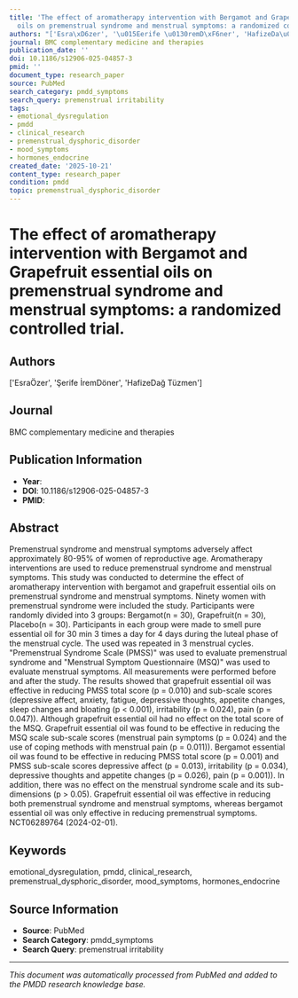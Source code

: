 ```yaml
---
title: 'The effect of aromatherapy intervention with Bergamot and Grapefruit essential
  oils on premenstrual syndrome and menstrual symptoms: a randomized controlled trial.'
authors: "['Esra\xD6zer', '\u015Eerife \u0130remD\xF6ner', 'HafizeDa\u011F T\xFCzmen']"
journal: BMC complementary medicine and therapies
publication_date: ''
doi: 10.1186/s12906-025-04857-3
pmid: ''
document_type: research_paper
source: PubMed
search_category: pmdd_symptoms
search_query: premenstrual irritability
tags:
- emotional_dysregulation
- pmdd
- clinical_research
- premenstrual_dysphoric_disorder
- mood_symptoms
- hormones_endocrine
created_date: '2025-10-21'
content_type: research_paper
condition: pmdd
topic: premenstrual_dysphoric_disorder
---
```


# The effect of aromatherapy intervention with Bergamot and Grapefruit essential oils on premenstrual syndrome and menstrual symptoms: a randomized controlled trial.

## Authors
['EsraÖzer', 'Şerife İremDöner', 'HafizeDağ Tüzmen']

## Journal
BMC complementary medicine and therapies

## Publication Information
- **Year**: 
- **DOI**: 10.1186/s12906-025-04857-3
- **PMID**: 

## Abstract
Premenstrual syndrome and menstrual symptoms adversely affect approximately 80-95% of women of reproductive age. Aromatherapy interventions are used to reduce premenstrual syndrome and menstrual symptoms. This study was conducted to determine the effect of aromatherapy intervention with bergamot and grapefruit essential oils on premenstrual syndrome and menstrual symptoms. Ninety women with premenstrual syndrome were included the study. Participants were randomly divided into 3 groups: Bergamot(n = 30), Grapefruit(n = 30), Placebo(n = 30). Participants in each group were made to smell pure essential oil for 30 min 3 times a day for 4 days during the luteal phase of the menstrual cycle. The used was repeated in 3 menstrual cycles. "Premenstrual Syndrome Scale (PMSS)" was used to evaluate premenstrual syndrome and "Menstrual Symptom Questionnaire (MSQ)" was used to evaluate menstrual symptoms. All measurements were performed before and after the study. The results showed that grapefruit essential oil was effective in reducing PMSS total score (p = 0.010) and sub-scale scores (depressive affect, anxiety, fatigue, depressive thoughts, appetite changes, sleep changes and bloating (p < 0.001), irritability (p = 0.024), pain (p = 0.047)). Although grapefruit essential oil had no effect on the total score of the MSQ. Grapefruit essential oil was found to be effective in reducing the MSQ scale sub-scale scores (menstrual pain symptoms (p = 0.024) and the use of coping methods with menstrual pain (p = 0.011)). Bergamot essential oil was found to be effective in reducing PMSS total score (p = 0.001) and PMSS sub-scale scores depressive affect (p = 0.013), irritability (p = 0.034), depressive thoughts and appetite changes (p = 0.026), pain (p = 0.001)). In addition, there was no effect on the menstrual syndrome scale and its sub-dimensions (p > 0.05). Grapefruit essential oil was effective in reducing both premenstrual syndrome and menstrual symptoms, whereas bergamot essential oil was only effective in reducing premenstrual symptoms. NCT06289764 (2024-02-01).

## Keywords
emotional_dysregulation, pmdd, clinical_research, premenstrual_dysphoric_disorder, mood_symptoms, hormones_endocrine

## Source Information
- **Source**: PubMed
- **Search Category**: pmdd_symptoms
- **Search Query**: premenstrual irritability

---
*This document was automatically processed from PubMed and added to the PMDD research knowledge base.*
